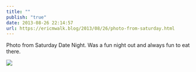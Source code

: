 ```yaml
---
title: ""
publish: "true"
date: 2013-08-26 22:14:57
url: https://ericmwalk.blog/2013/08/26/photo-from-saturday.html
---
```


Photo from Saturday Date Night. Was a fun night out and always fun to eat there.

![](https://ericmwalk.blog/uploads/2022/90d53137a6.jpg)